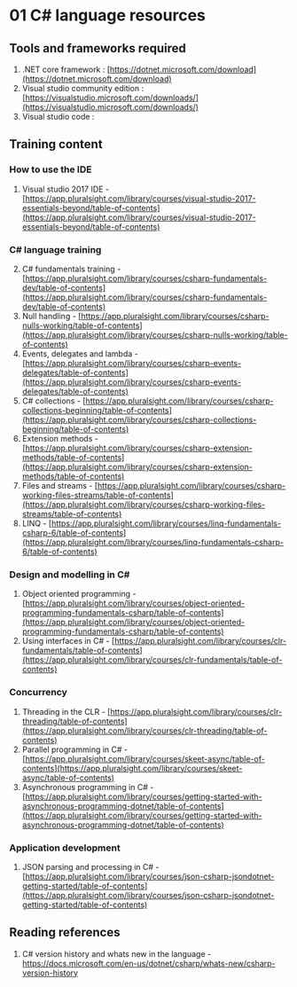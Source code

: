 # 01 C# language resources

## Tools and frameworks required
1. .NET core framework : [https://dotnet.microsoft.com/download](https://dotnet.microsoft.com/download)
2. Visual studio community edition : [https://visualstudio.microsoft.com/downloads/](https://visualstudio.microsoft.com/downloads/)
3. Visual studio code :

## Training content
### How to use the IDE
1. Visual studio 2017 IDE - [https://app.pluralsight.com/library/courses/visual-studio-2017-essentials-beyond/table-of-contents](https://app.pluralsight.com/library/courses/visual-studio-2017-essentials-beyond/table-of-contents)

### C# language training
2. C# fundamentals training - [https://app.pluralsight.com/library/courses/csharp-fundamentals-dev/table-of-contents](https://app.pluralsight.com/library/courses/csharp-fundamentals-dev/table-of-contents)
3. Null handling - [https://app.pluralsight.com/library/courses/csharp-nulls-working/table-of-contents](https://app.pluralsight.com/library/courses/csharp-nulls-working/table-of-contents)
4. Events, delegates and lambda - [https://app.pluralsight.com/library/courses/csharp-events-delegates/table-of-contents](https://app.pluralsight.com/library/courses/csharp-events-delegates/table-of-contents)
5. C# collections - [https://app.pluralsight.com/library/courses/csharp-collections-beginning/table-of-contents](https://app.pluralsight.com/library/courses/csharp-collections-beginning/table-of-contents)
6. Extension methods - [https://app.pluralsight.com/library/courses/csharp-extension-methods/table-of-contents](https://app.pluralsight.com/library/courses/csharp-extension-methods/table-of-contents)
7. Files and streams - [https://app.pluralsight.com/library/courses/csharp-working-files-streams/table-of-contents](https://app.pluralsight.com/library/courses/csharp-working-files-streams/table-of-contents)
8. LINQ - [https://app.pluralsight.com/library/courses/linq-fundamentals-csharp-6/table-of-contents](https://app.pluralsight.com/library/courses/linq-fundamentals-csharp-6/table-of-contents)

### Design and modelling in C#
1. Object oriented programming - [https://app.pluralsight.com/library/courses/object-oriented-programming-fundamentals-csharp/table-of-contents](https://app.pluralsight.com/library/courses/object-oriented-programming-fundamentals-csharp/table-of-contents)
2. Using interfaces in C# - [https://app.pluralsight.com/library/courses/clr-fundamentals/table-of-contents](https://app.pluralsight.com/library/courses/clr-fundamentals/table-of-contents)


### Concurrency
1. Threading in the CLR - [https://app.pluralsight.com/library/courses/clr-threading/table-of-contents](https://app.pluralsight.com/library/courses/clr-threading/table-of-contents)
2. Parallel programming in C# - [https://app.pluralsight.com/library/courses/skeet-async/table-of-contents](https://app.pluralsight.com/library/courses/skeet-async/table-of-contents)
3. Asynchronous programming in C# - [https://app.pluralsight.com/library/courses/getting-started-with-asynchronous-programming-dotnet/table-of-contents](https://app.pluralsight.com/library/courses/getting-started-with-asynchronous-programming-dotnet/table-of-contents)

### Application development
 1. JSON parsing and processing in C# - [https://app.pluralsight.com/library/courses/json-csharp-jsondotnet-getting-started/table-of-contents](https://app.pluralsight.com/library/courses/json-csharp-jsondotnet-getting-started/table-of-contents)


## Reading references
1. C# version history and whats new in the language -  https://docs.microsoft.com/en-us/dotnet/csharp/whats-new/csharp-version-history
